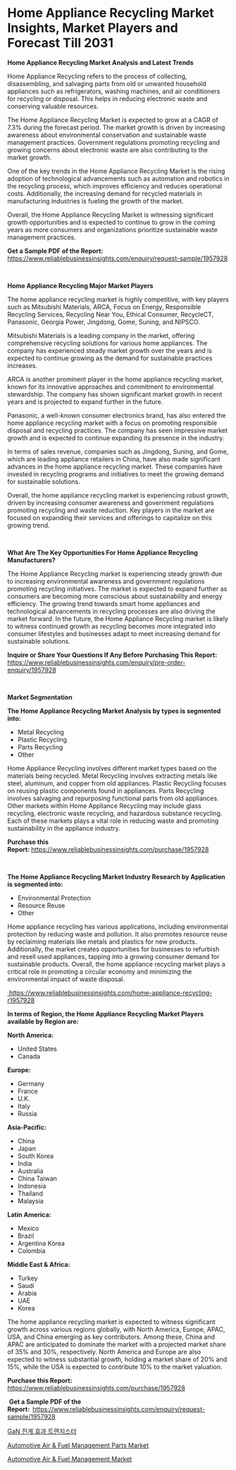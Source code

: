 <p><h1>Home Appliance Recycling Market Insights, Market Players and Forecast Till 2031</h1></p><p><strong>Home Appliance Recycling Market Analysis and Latest Trends</strong></p>
<p><p>Home Appliance Recycling refers to the process of collecting, disassembling, and salvaging parts from old or unwanted household appliances such as refrigerators, washing machines, and air conditioners for recycling or disposal. This helps in reducing electronic waste and conserving valuable resources.</p><p>The Home Appliance Recycling Market is expected to grow at a CAGR of 7.3% during the forecast period. The market growth is driven by increasing awareness about environmental conservation and sustainable waste management practices. Government regulations promoting recycling and growing concerns about electronic waste are also contributing to the market growth.</p><p>One of the key trends in the Home Appliance Recycling Market is the rising adoption of technological advancements such as automation and robotics in the recycling process, which improves efficiency and reduces operational costs. Additionally, the increasing demand for recycled materials in manufacturing industries is fueling the growth of the market.</p><p>Overall, the Home Appliance Recycling Market is witnessing significant growth opportunities and is expected to continue to grow in the coming years as more consumers and organizations prioritize sustainable waste management practices.</p></p>
<p><strong>Get a Sample PDF of the Report:&nbsp;</strong> <a href="https://www.reliablebusinessinsights.com/enquiry/request-sample/1957928">https://www.reliablebusinessinsights.com/enquiry/request-sample/1957928</a></p>
<p>&nbsp;</p>
<p><strong>Home Appliance Recycling Major Market Players</strong></p>
<p><p>The home appliance recycling market is highly competitive, with key players such as Mitsubishi Materials, ARCA, Focus on Energy, Responsible Recycling Services, Recycling Near You, Ethical Consumer, RecycleCT, Panasonic, Georgia Power, Jingdong, Gome, Suning, and NIPSCO. </p><p>Mitsubishi Materials is a leading company in the market, offering comprehensive recycling solutions for various home appliances. The company has experienced steady market growth over the years and is expected to continue growing as the demand for sustainable practices increases. </p><p>ARCA is another prominent player in the home appliance recycling market, known for its innovative approaches and commitment to environmental stewardship. The company has shown significant market growth in recent years and is projected to expand further in the future.</p><p>Panasonic, a well-known consumer electronics brand, has also entered the home appliance recycling market with a focus on promoting responsible disposal and recycling practices. The company has seen impressive market growth and is expected to continue expanding its presence in the industry.</p><p>In terms of sales revenue, companies such as Jingdong, Suning, and Gome, which are leading appliance retailers in China, have also made significant advances in the home appliance recycling market. These companies have invested in recycling programs and initiatives to meet the growing demand for sustainable solutions.</p><p>Overall, the home appliance recycling market is experiencing robust growth, driven by increasing consumer awareness and government regulations promoting recycling and waste reduction. Key players in the market are focused on expanding their services and offerings to capitalize on this growing trend.</p></p>
<p>&nbsp;</p>
<p><strong>What Are The Key Opportunities For Home Appliance Recycling Manufacturers?</strong></p>
<p><p>The Home Appliance Recycling market is experiencing steady growth due to increasing environmental awareness and government regulations promoting recycling initiatives. The market is expected to expand further as consumers are becoming more conscious about sustainability and energy efficiency. The growing trend towards smart home appliances and technological advancements in recycling processes are also driving the market forward. In the future, the Home Appliance Recycling market is likely to witness continued growth as recycling becomes more integrated into consumer lifestyles and businesses adapt to meet increasing demand for sustainable solutions.</p></p>
<p><strong>Inquire or Share Your Questions If Any Before Purchasing This Report:</strong> <a href="https://www.reliablebusinessinsights.com/enquiry/pre-order-enquiry/1957928">https://www.reliablebusinessinsights.com/enquiry/pre-order-enquiry/1957928</a></p>
<p>&nbsp;</p>
<p><strong>Market Segmentation</strong></p>
<p><strong>The Home Appliance Recycling Market Analysis by types is segmented into:</strong></p>
<p><ul><li>Metal Recycling</li><li>Plastic Recycling</li><li>Parts Recycling</li><li>Other</li></ul></p>
<p><p>Home Appliance Recycling involves different market types based on the materials being recycled. Metal Recycling involves extracting metals like steel, aluminum, and copper from old appliances. Plastic Recycling focuses on reusing plastic components found in appliances. Parts Recycling involves salvaging and repurposing functional parts from old appliances. Other markets within Home Appliance Recycling may include glass recycling, electronic waste recycling, and hazardous substance recycling. Each of these markets plays a vital role in reducing waste and promoting sustainability in the appliance industry.</p></p>
<p><strong>Purchase this Report:&nbsp;</strong><a href="https://www.reliablebusinessinsights.com/purchase/1957928">https://www.reliablebusinessinsights.com/purchase/1957928</a></p>
<p>&nbsp;</p>
<p><strong>The Home Appliance Recycling Market Industry Research by Application is segmented into:</strong></p>
<p><ul><li>Environmental Protection</li><li>Resource Reuse</li><li>Other</li></ul></p>
<p><p>Home appliance recycling has various applications, including environmental protection by reducing waste and pollution. It also promotes resource reuse by reclaiming materials like metals and plastics for new products. Additionally, the market creates opportunities for businesses to refurbish and resell used appliances, tapping into a growing consumer demand for sustainable products. Overall, the home appliance recycling market plays a critical role in promoting a circular economy and minimizing the environmental impact of waste disposal.</p></p>
<p><a href="https://www.reliablebusinessinsights.com/home-appliance-recycling-r1957928">&nbsp;https://www.reliablebusinessinsights.com/home-appliance-recycling-r1957928</a></p>
<p><strong>In terms of Region, the Home Appliance Recycling Market Players available by Region are:</strong></p>
<p>
    <p> <strong> North America: </strong>
        <ul>
            <li>United States</li>
            <li>Canada</li>
        </ul>
        </p> 
    <p> <strong> Europe: </strong>
        <ul>
            <li>Germany</li>
            <li>France</li>
            <li>U.K.</li>
            <li>Italy</li>
            <li>Russia</li>
        </ul>
        </p> 
    <p> <strong> Asia-Pacific: </strong>
        <ul>
            <li>China</li>
            <li>Japan</li>
            <li>South Korea</li>
            <li>India</li>
            <li>Australia</li>
            <li>China Taiwan</li>
            <li>Indonesia</li>
            <li>Thailand</li>
            <li>Malaysia</li>
        </ul>
        </p> 
    <p> <strong> Latin America: </strong>
        <ul>
            <li>Mexico</li>
            <li>Brazil</li>
            <li>Argentina Korea</li>
            <li>Colombia</li>
        </ul>
        </p> 
    <p> <strong> Middle East & Africa: </strong>
        <ul>
            <li>Turkey</li>
            <li>Saudi</li>
            <li>Arabia</li>
            <li>UAE</li>
            <li>Korea</li>
        </ul>
    </p>
    </p>
<p><p>The home appliance recycling market is expected to witness significant growth across various regions globally, with North America, Europe, APAC, USA, and China emerging as key contributors. Among these, China and APAC are anticipated to dominate the market with a projected market share of 35% and 30%, respectively. North America and Europe are also expected to witness substantial growth, holding a market share of 20% and 15%, while the USA is expected to contribute 10% to the market valuation.</p></p>
<p><strong>Purchase this Report: </strong><a href="https://www.reliablebusinessinsights.com/purchase/1957928">https://www.reliablebusinessinsights.com/purchase/1957928</a></p>
<p>&nbsp;<strong>Get a Sample PDF of the Report:&nbsp;&nbsp;</strong><a href="https://www.reliablebusinessinsights.com/enquiry/request-sample/1957928">https://www.reliablebusinessinsights.com/enquiry/request-sample/1957928</a></p>
<p><strong></strong></p>
<p><p><a href="https://github.com/marufmohassin05/Market-Research-Report-List-1/blob/main/9455225118230.md">GaN 전계 효과 트랜지스터</a></p><p><a href="https://github.com/madrenesphilippe/Market-Research-Report-List-1/blob/main/automotive-air-fuel-management-parts-market.md">Automotive Air & Fuel Management Parts Market</a></p><p><a href="https://github.com/ernidarwin455/Market-Research-Report-List-1/blob/main/automotive-air-fuel-management-market.md">Automotive Air & Fuel Management Market</a></p></p>